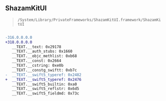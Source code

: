 ## ShazamKitUI

> `/System/Library/PrivateFrameworks/ShazamKitUI.framework/ShazamKitUI`

```diff

-316.0.0.0.0
+318.0.0.0.0
   __TEXT.__text: 0x29178
   __TEXT.__auth_stubs: 0x1660
   __TEXT.__objc_methlist: 0xb68
   __TEXT.__const: 0x2664
   __TEXT.__cstring: 0xe0b
   __TEXT.__constg_swiftt: 0xb7c
-  __TEXT.__swift5_typeref: 0x2482
+  __TEXT.__swift5_typeref: 0x2476
   __TEXT.__swift5_builtin: 0xa0
   __TEXT.__swift5_reflstr: 0x6d5
   __TEXT.__swift5_fieldmd: 0x73c

```
